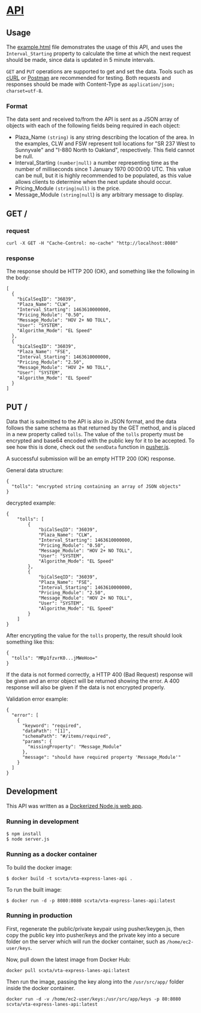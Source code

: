 # [API](https://github.com/vta/expresslanes-api/tree/master/api)

## Usage

The [example.html](http://rawgit.com/vta/expresslanes-api/master/client_examples/salesforce_example.html) file demonstrates the usage of this API, and uses the `Interval_Starting` property to calculate the time at which the next request should be made, since data is updated in 5 minute intervals.

`GET` and `PUT` operations are supported to get and set the data. Tools such as [cURL](https://curl.haxx.se/) or [Postman](https://www.getpostman.com/) are recommended for testing. Both requests and responses should be made with Content-Type as `application/json; charset=utf-8`.

### Format
The data sent and received to/from the API is sent as a JSON array of objects with each of the following fields being required in each object:
* Plaza_Name `(string)` is any string describing the location of the area. In the examples, CLW and FSW represent toll locations for "SR 237 West to Sunnyvale" and "I-880 North to Oakland", respectively. This field cannot be null.
* Interval_Starting `(number|null)` a number representing time as the number of milliseconds since 1 January 1970 00:00:00 UTC. This value can be null, but it is highly recommended to be populated, as this value allows clients to determine when the next update should occur.
* Pricing_Module `(string|null)` is the price.
* Message_Module `(string|null`) is any arbitrary message to display.


## GET /
### request
```
curl -X GET -H "Cache-Control: no-cache" "http://localhost:8080"
````

### response
The response should be HTTP 200 (OK), and something like the following in the body:
```
[
  {
    "biCalSeqID": "36039",
    "Plaza_Name": "CLW",
    "Interval_Starting": 1463610000000,
    "Pricing_Module": "0.50",
    "Message_Module": "HOV 2+ NO TOLL",
    "User": "SYSTEM",
    "Algorithm_Mode": "EL Speed"
  },
  {
    "biCalSeqID": "36039",
    "Plaza_Name": "FSE",
    "Interval_Starting": 1463610000000,
    "Pricing_Module": "2.50",
    "Message_Module": "HOV 2+ NO TOLL",
    "User": "SYSTEM",
    "Algorithm_Mode": "EL Speed"
  }
]
```

## PUT /
Data that is submitted to the API is also in JSON format, and the data follows the same schema as that returned by the GET method, and is placed in a new property called `tolls`.  The value of the `tolls` property must be encrypted and base64 encoded with the public key for it to be accepted. To see how this is done, check out the `sendData` function in [pusher.js](../pusher/pusher.js).

A successful submission will be an empty HTTP 200 (OK) response.


General data structure:
```
{
  "tolls": "encrypted string containing an array of JSON objects"
}
```


decrypted example:
```
{
    "tolls": [
        {
            "biCalSeqID": "36039",
            "Plaza_Name": "CLW",
            "Interval_Starting": 1463610000000,
            "Pricing_Module": "0.50",
            "Message_Module": "HOV 2+ NO TOLL",
            "User": "SYSTEM",
            "Algorithm_Mode": "EL Speed"
        },
        {
            "biCalSeqID": "36039",
            "Plaza_Name": "FSE",
            "Interval_Starting": 1463610000000,
            "Pricing_Module": "2.50",
            "Message_Module": "HOV 2+ NO TOLL",
            "User": "SYSTEM",
            "Algorithm_Mode": "EL Speed"
        }
    ]
}
```

After encrypting the value for the `tolls` property, the result should look something like this:

```
{
  "tolls": "MRp1fzvrK0...jMWeHoo="
}
```


If the data is not formed correctly, a HTTP 400 (Bad Request) response will be given and an error object will be returned showing the error. A 400 response will also be given if the data is not encrypted properly.

Validation error example:
```
{
  "error": [
    {
      "keyword": "required",
      "dataPath": "[1]",
      "schemaPath": "#/items/required",
      "params": {
        "missingProperty": "Message_Module"
      },
      "message": "should have required property 'Message_Module'"
    }
  ]
}
```


## Development

This API was written as a [Dockerized Node.js web app](https://nodejs.org/en/docs/guides/nodejs-docker-webapp/).


### Running in development
```
$ npm install
$ node server.js
```

### Running as a docker container

To build the docker image:

    $ docker build -t scvta/vta-express-lanes-api .

To run the built image:

    $ docker run -d -p 8080:8080 scvta/vta-express-lanes-api:latest


### Running in production
First, regenerate the public/private keypair using pusher/keygen.js, then copy the public key into pusher/keys and the private key into a secure folder on the server which will run the docker container, such as `/home/ec2-user/keys`.

Now, pull down the latest image from Docker Hub:

    docker pull scvta/vta-express-lanes-api:latest

Then run the image, passing the key along into the `/usr/src/app/` folder inside the docker container.

    docker run -d -v /home/ec2-user/keys:/usr/src/app/keys -p 80:8080 scvta/vta-express-lanes-api:latest

